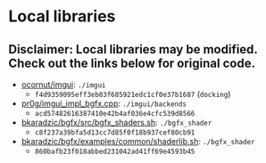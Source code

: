 # Local libraries

## Disclaimer: Local libraries may be modified. Check out the links below for original code.

- [ocornut/imgui](https://github.com/ocornut/imgui): `./imgui`
  - `f4d9359095eff3eb03f685921edc1cf0e37b1687` (`docking`)
- [pr0g/imgui_impl_bgfx.cpp](https://gist.github.com/pr0g/aff79b71bf9804ddb03f39ca7c0c3bbb): `./imgui/backends`
  - `acd57482616387410e42b4af036e4cfc539d8566`
- [bkaradzic/bgfx/src/bgfx_shaders.sh](https://github.com/bkaradzic/bgfx/blob/master/src/bgfx_shader.sh): `./bgfx_shader`
  - `c8f237a39bfa5d13cc7d85f0f18b937cef80cb91`
- [bkaradzic/bgfx/examples/common/shaderlib.sh](https://github.com/bkaradzic/bgfx/blob/master/examples/common/shaderlib.sh): `./bgfx_shader`
  - `860bafb23f018abbed231042ad41ff69e4593b45`